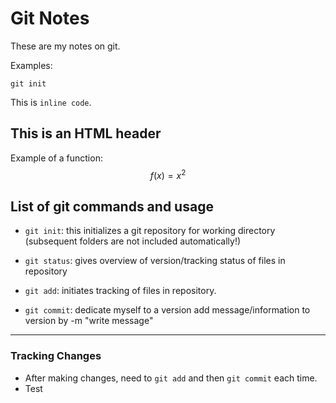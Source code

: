 # Git Notes

These are my notes on git.

Examples:
```
git init
```

This is `inline code`.

<h2>This is an HTML header </h2>

Example of a function:
$$f(x) = x^2$$


<h2>List of git commands and usage</h2>

* `git init`: this initializes a git repository for working directory (subsequent folders are not included automatically!)

* `git status`: gives overview of version/tracking status of files in repository

* `git add`: initiates tracking of files in repository.

* `git commit`: dedicate myself to a version
                add message/information to version by -m "write message"


---

### Tracking Changes
* After making changes, need to `git add` and then `git commit` each time.
* Test
















